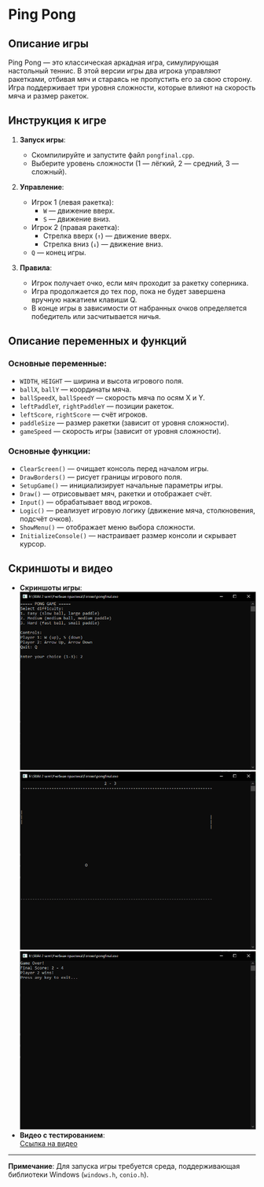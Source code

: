 # Ping Pong

## Описание игры
Ping Pong — это классическая аркадная игра, симулирующая настольный теннис. В этой версии игры два игрока управляют ракетками, отбивая мяч и стараясь не пропустить его за свою сторону. Игра поддерживает три уровня сложности, которые влияют на скорость мяча и размер ракеток.

## Инструкция к игре
1. **Запуск игры**:  
   - Скомпилируйте и запустите файл `pongfinal.cpp`.  
   - Выберите уровень сложности (1 — лёгкий, 2 — средний, 3 — сложный).  

2. **Управление**:  
   - Игрок 1 (левая ракетка):  
     - `W` — движение вверх.  
     - `S` — движение вниз.  
   - Игрок 2 (правая ракетка):  
     - Стрелка вверх (`↑`) — движение вверх.  
     - Стрелка вниз (`↓`) — движение вниз.  
   - `Q` — конец игры.  

3. **Правила**:  
   - Игрок получает очко, если мяч проходит за ракетку соперника.  
   - Игра продолжается до тех пор, пока не будет завершена вручную нажатием клавиши Q.  
   - В конце игры в зависимости от набранных очков определяется победитель или засчитывается ничья.
## Описание переменных и функций
### Основные переменные:
- `WIDTH`, `HEIGHT` — ширина и высота игрового поля.  
- `ballX`, `ballY` — координаты мяча.  
- `ballSpeedX`, `ballSpeedY` — скорость мяча по осям X и Y.  
- `leftPaddleY`, `rightPaddleY` — позиции ракеток.  
- `leftScore`, `rightScore` — счёт игроков.  
- `paddleSize` — размер ракетки (зависит от уровня сложности).  
- `gameSpeed` — скорость игры (зависит от уровня сложности).  

### Основные функции:
- `ClearScreen()` — очищает консоль перед началом игры.  
- `DrawBorders()` — рисует границы игрового поля.  
- `SetupGame()` — инициализирует начальные параметры игры.  
- `Draw()` — отрисовывает мяч, ракетки и отображает счёт.  
- `Input()` — обрабатывает ввод игроков.  
- `Logic()` — реализует игровую логику (движение мяча, столкновения, подсчёт очков).  
- `ShowMenu()` — отображает меню выбора сложности.  
- `InitializeConsole()` — настраивает размер консоли и скрывает курсор.  

## Скриншоты и видео
- **Скриншоты игры**:  
  ![Начальное меню](https://github.com/motivati0n/PingPong/blob/master/PongMenu.png)  
  ![Окно игры](https://github.com/motivati0n/PingPong/blob/master/PongUI.png)  
  ![Конец игры](https://github.com/motivati0n/PingPong/blob/master/PongEnd.png)  
- **Видео с тестированием**:  
  [Ссылка на видео](https://drive.google.com/file/d/1E9Nu-q1PCbzhb5K4-fxTCUjKc3wnKqRF/view?usp=sharing)  

---

**Примечание**: Для запуска игры требуется среда, поддерживающая библиотеки Windows (`windows.h`, `conio.h`).  
